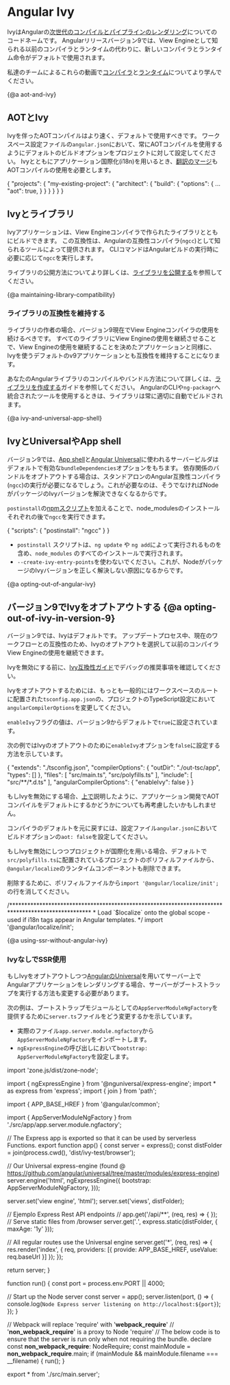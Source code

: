 # Angular Ivy

IvyはAngularの[次世代のコンパイルとパイプラインのレンダリング](https://blog.angular.io/a-plan-for-version-8-0-and-ivy-b3318dfc19f7)についてのコードネームです。
Angularリリースバージョン9では、View Engineとして知られる以前のコンパイラとランタイムの代わりに、新しいコンパイラとランタイム命令がデフォルトで使用されます。

<div class="alert is-helpful">

私達のチームによるこれらの動画で[コンパイラ](https://www.youtube.com/watch?v=anphffaCZrQ)と[ランタイム](https://www.youtube.com/watch?v=S0o-4yc2n-8)についてより学んでください。


</div>

{@a aot-and-ivy}
## AOTとIvy

Ivyを伴ったAOTコンパイルはより速く、デフォルトで使用すべきです。
ワークスペース設定ファイルの`angular.json`において、常にAOTコンパイルを使用するようにデフォルトのビルドオプションをプロジェクトに対して設定してください。
Ivyとともにアプリケーション国際化(i18n)を用いるとき、[翻訳のマージ](guide/i18n#merge)もAOTコンパイルの使用を必要とします。

<code-example language="json" header="angular.json">

{
  "projects": {
    "my-existing-project": {
      "architect": {
        "build": {
          "options": {
            ...
            "aot": true,
          }
        }
      }
    }
  }
}
</code-example>

## Ivyとライブラリ

Ivyアプリケーションは、View Engineコンパイラで作られたライブラリとともにビルドできます。
この互換性は、Angularの互換性コンパイラ(`ngcc`)として知られるツールによって提供されます。
CLIコマンドはAngularビルドの実行時に必要に応じて`ngcc`を実行します。

ライブラリの公開方法についてより詳しくは、[ライブラリを公開する](guide/creating-libraries#publishing-your-library)を参照してください。

{@a maintaining-library-compatibility}
### ライブラリの互換性を維持する

ライブラリの作者の場合、バージョン9現在でView Engineコンパイラの使用を続けるべきです。
すべてのライブラリにView Engineの使用を継続させることで、View Engineの使用を継続することを決めたアプリケーションと同様に、Ivyを使うデフォルトのv9アプリケーションとも互換性を維持することになります。

あなたのAngularライブラリのコンパイルやバンドル方法について詳しくは、[ライブラリを作成する](guide/creating-libraries)ガイドを参照してください。
AngularのCLIや`ng-packagr`へ統合されたツールを使用するときは、ライブラリは常に適切に自動でビルドされます。

{@a ivy-and-universal-app-shell}
## IvyとUniversalやApp shell
バージョン9では、[App shell](guide/app-shell)と[Angular Universal](guide/universal)に使われるサーバービルダはデフォルトで有効な`bundleDependencies`オプションをもちます。
依存関係のバンドルをオプトアウトする場合は、スタンドアロンのAngular互換性コンパイラ(`ngcc`)の実行が必要になるでしょう。これが必要なのは、そうでなければNodeがパッケージのIvyバージョンを解決できなくなるからです。

`postinstall`の[npmスクリプト](https://docs.npmjs.com/misc/scripts)を加えることで、node_modulesのインストールそれぞれの後で`ngcc`を実行できます。

<code-example language="json" header="package.json">
{
  "scripts": {
    "postinstall": "ngcc"
  }
}
</code-example>

<div class="alert is-important">

* `postinstall` スクリプトは、`ng update` や `ng add`によって実行されるものを含め、`node_modules` のすべてのインストールで実行されます。
* `--create-ivy-entry-points`を使わないでください。これが、NodeがパッケージのIvyバージョンを正しく解決しない原因になるからです。

</div>

{@a opting-out-of-angular-ivy}
## バージョン9でIvyをオプトアウトする {@a opting-out-of-ivy-in-version-9}

バージョン9では、Ivyはデフォルトです。
アップデートプロセス中、現在のワークフローとの互換性のため、Ivyのオプトアウトを選択して以前のコンパイラView Engineの使用を継続できます。

<div class="alert is-helpful">

Ivyを無効にする前に、[Ivy互換性ガイド](guide/ivy-compatibility#debugging)でデバッグの推奨事項を確認してください。

</div>

Ivyをオプトアウトするためには、もっとも一般的にはワークスペースのルートに配置された`tsconfig.app.json`の、プロジェクトのTypeScript設定において`angularCompilerOptions`を変更してください。

`enableIvy`フラグの値は、バージョン9からデフォルトで`true`に設定されています。

次の例ではIvyのオプトアウトのために`enableIvy`オプションを`false`に設定する方法を示しています。

<code-example language="json" header="tsconfig.app.json">
{
  "extends": "./tsconfig.json",
  "compilerOptions": {
    "outDir": "./out-tsc/app",
    "types": []
  },
  "files": [
    "src/main.ts",
    "src/polyfills.ts"
  ],
  "include": [
    "src/**/*.d.ts"
  ],
  "angularCompilerOptions": {
    "enableIvy": false
  }
}
</code-example>

<div class="alert is-important">

もしIvyを無効にする場合、[上で](#aot-and-ivy)説明したように、アプリケーション開発でAOTコンパイルをデフォルトにするかどうかについても再考慮したいかもしれません。

コンパイラのデフォルトを元に戻すには、設定ファイル`angular.json`においてビルドオプションの`aot: false`を設定してください。

</div>

もしIvyを無効にしつつプロジェクトが国際化を用いる場合、デフォルトで`src/polyfills.ts`に配置されているプロジェクトのポリフィルファイルから、`@angular/localize`のランタイムコンポーネントも削除できます。

削除するために、ポリフィルファイルから`import '@angular/localize/init';`の行を消してください。

<code-example language="typescript" header="polyfills.ts">
/***************************************************************************************************
 * Load `$localize` onto the global scope - used if i18n tags appear in Angular templates.
 */
import '@angular/localize/init';
</code-example>

{@a using-ssr-without-angular-ivy}
### IvyなしでSSR使用

もしIvyをオプトアウトしつつ[AngularのUniversal](guide/universal)を用いてサーバー上でAngularアプリケーションをレンダリングする場合、サーバーがブートストラップを実行する方法も変更する必要があります。

次の例は、ブートストラップモジュールとしての`AppServerModuleNgFactory`を提供するために`server.ts`ファイルをどう変更するかを示しています。

* 実際のファイル`app.server.module.ngfactory`から`AppServerModuleNgFactory`をインポートします。
* `ngExpressEngine`の呼び出しにおいて`bootstrap: AppServerModuleNgFactory`を設定します。

<code-example language="typescript" header="server.ts">
import 'zone.js/dist/zone-node';

import { ngExpressEngine } from '@nguniversal/express-engine';
import * as express from 'express';
import { join } from 'path';

import { APP_BASE_HREF } from '@angular/common';

import { AppServerModuleNgFactory } from './src/app/app.server.module.ngfactory';

// The Express app is exported so that it can be used by serverless Functions.
export function app() {
  const server = express();
  const distFolder = join(process.cwd(), 'dist/ivy-test/browser');

  // Our Universal express-engine (found @ https://github.com/angular/universal/tree/master/modules/express-engine)
  server.engine('html', ngExpressEngine({
    bootstrap: AppServerModuleNgFactory,
  }));

  server.set('view engine', 'html');
  server.set('views', distFolder);

  // Ejemplo Express Rest API endpoints
  // app.get('/api/**', (req, res) => { });
  // Serve static files from /browser
  server.get('*.*', express.static(distFolder, {
    maxAge: '1y'
  }));

  // All regular routes use the Universal engine
  server.get('*', (req, res) => {
    res.render('index', { req, providers: [{ provide: APP_BASE_HREF, useValue: req.baseUrl }] });
  });

  return server;
}

function run() {
  const port = process.env.PORT || 4000;

  // Start up the Node server
  const server = app();
  server.listen(port, () => {
    console.log(`Node Express server listening on http://localhost:${port}`);
  });
}

// Webpack will replace 'require' with '__webpack_require__'
// '__non_webpack_require__' is a proxy to Node 'require'
// The below code is to ensure that the server is run only when not requiring the bundle.
declare const __non_webpack_require__: NodeRequire;
const mainModule = __non_webpack_require__.main;
if (mainModule && mainModule.filename === __filename) {
  run();
}

export * from './src/main.server';
</code-example>
